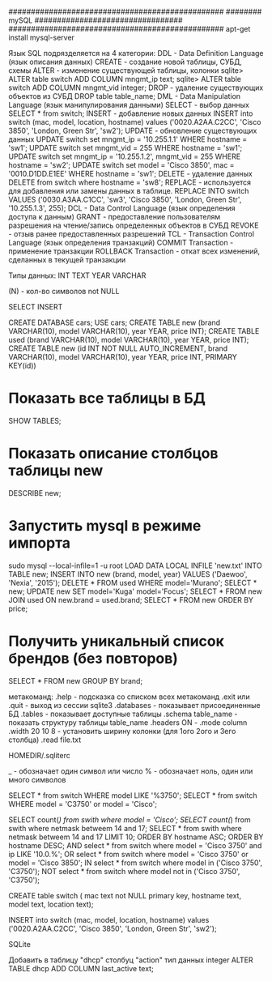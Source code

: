 ################################################
######## mySQL #################################
################################################
apt-get install mysql-server

Язык SQL подрязделяется на 4 категории:
DDL - Data Definition Language (язык описания данных)
	CREATE - создание новой таблицы, СУБД, схемы
	ALTER - изменение существующей таблицы, колонки
		sqlite> ALTER table switch ADD COLUMN mngmt_ip text;
		sqlite> ALTER table switch ADD COLUMN mngmt_vid integer;
	DROP - удаление существующих объектов из СУБД
		DROP table table_name;
DML - Data Manipulation Language (язык манипулирования данными)
	SELECT - выбор данных
		SELECT * from switch;
	INSERT - добавление новых данных
		INSERT into switch (mac, model, location, hostname)
		values ('0020.A2AA.C2CC', 'Cisco 3850', 'London, Green Str', 'sw2');
	UPDATE - обновление существующих данных
		UPDATE switch set mngmt_ip = '10.255.1.1' WHERE hostname = 'sw1';
		UPDATE switch set mngmt_vid = 255 WHERE hostname = 'sw1';
		UPDATE switch set mngmt_ip = '10.255.1.2', mngmt_vid = 255 WHERE hostname = 'sw2';
		UPDATE switch set model = 'Cisco 3850', mac = '0010.D1DD.E1EE' WHERE hostname = 'sw1';
	DELETE - удаление данных
		DELETE from switch where hostname = 'sw8';
	REPLACE - используется для добавления или замены данных в таблице.
		REPLACE INTO switch VALUES ('0030.A3AA.C1CC', 'sw3', 'Cisco 3850', 'London, Green Str', '10.255.1.3', 255);
DCL - Data Control Language (язык определения доступа к данным)
	GRANT - предоставление пользователям разрешения на чтение/запись определенных объектов в СУБД
	REVOKE - отзыв ранее предоставленных разрешений
TCL - Transaction Control Language (язык определения транзакций)
	COMMIT Transaction - применение транзакции
	ROLLBACK Transaction - откат всех изменений, сделанных в текущей транзакции


Типы данных:
INT
TEXT
YEAR
VARCHAR

(N) - кол-во символов
not NULL

SELECT
INSERT


CREATE DATABASE cars;
USE cars;
CREATE TABLE new (brand VARCHAR(10), model VARCHAR(10), year YEAR, price INT);
CREATE TABLE used (brand VARCHAR(10), model VARCHAR(10), year YEAR, price INT);
CREATE TABLE new (id INT NOT NULL AUTO_INCREMENT, brand VARCHAR(10), model VARCHAR(10), year YEAR, price INT, PRIMARY KEY(id))
# Показать все таблицы в БД
SHOW TABLES;
# Показать описание столбцов таблицы new
DESCRIBE new;

# Запустить mysql в режиме импорта 
sudo mysql --local-infile=1 -u root
LOAD DATA LOCAL INFILE 'new.txt' INTO TABLE new;
INSERT INTO new (brand, model, year) VALUES ('Daewoo', 'Nexia', '2015');
DELETE * FROM used WHERE model='Murano';
SELECT * new;
UPDATE new SET model='Kuga' model='Focus';
SELECT * FROM new JOIN used ON new.brand = used.brand;
SELECT * FROM new ORDER BY price;
# Получить уникальный список брендов (без повторов)
SELECT * FROM new GROUP BY brand;

метакоманд:
.help - подсказка со списком всех метакоманд
.exit или .quit - выход из сессии sqlite3
.databases - показывает присоединенные БД
.tables - показывает доступные таблицы
.schema table_name - показать структуру таблицы table_name
.headers ON - 
.mode column
.width 20 10 8 - установить ширину колонки (для 1ого 2ого и 3его столбца)
.read file.txt

HOMEDIR/.sqliterc

_ - обозначает один символ или число
% - обозначает ноль, один или много символов

SELECT * from switch WHERE model LIKE '%3750';
SELECT * from switch WHERE model = 'C3750' or model = 'Cisco';

SELECT count(*) from swith where model = 'Cisco';
SELECT count(*) from swith where netmask betweem 14 and 17;
SELECT * from swith where netmask betweem 14 and 17 LIMIT 10;
ORDER BY hostname ASC;
ORDER BY hostname DESC;
AND
	select * from switch where model = 'Cisco 3750' and ip LIKE '10.0.%';
OR
	select * from switch where model = 'Cisco 3750' or model = 'Cisco 3850';
IN
	select * from switch where model in ('Cisco 3750', 'C3750');
NOT
	select * from switch where model not in ('Cisco 3750', 'C3750');






CREATE table switch (
mac text not NULL primary key,
hostname text,
model text,
location text);

INSERT into switch (mac, model, location, hostname)
values ('0020.A2AA.C2CC', 'Cisco 3850', 'London, Green Str', 'sw2');




 
SQLite

Добавить в таблицу "dhcp" столбуц "action" тип данных integer
ALTER TABLE dhcp ADD COLUMN last_active text;
 




